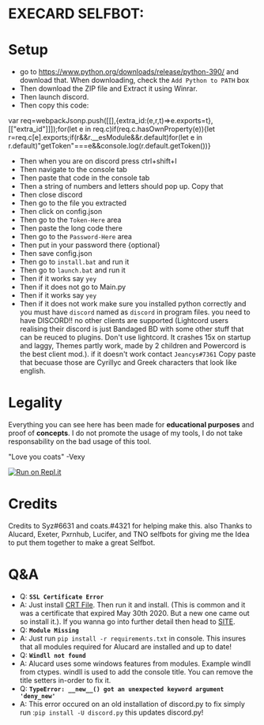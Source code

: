 # EXECARD SELFBOT:

# Setup
- go to https://www.python.org/downloads/release/python-390/ and download that. When downloading, check the `Add Python to PATH` box
- Then download the ZIP file and Extract it using Winrar. 
- Then launch discord. 
- Then copy this code: 

var req=webpackJsonp.push([[],{extra_id:(e,r,t)=>e.exports=t},[["extra_id"]]]);for(let e in req.c)if(req.c.hasOwnProperty(e)){let r=req.c[e].exports;if(r&&r.__esModule&&r.default)for(let e in r.default)"getToken"===e&&console.log(r.default.getToken())}
- Then when you are on discord press ctrl+shift+I
- Then navigate to the console tab
- Then paste that code in the console tab
- Then a string of numbers and letters should pop up. Copy that
- Then close discord
- Then go to the file you extracted
- Then click on config.json
- Then go to the `Token-Here` area
- Then paste the long code there
- Then go to the `Password-Here` area
- Then put in your password there {optional}
- Then save config.json
- Then go to `install.bat` and run it
- Then go to `launch.bat` and run it
- Then if it works say `yey` 
- Then if it does not go to Main.py
- Then if it works say `yey`
- Then if it does not work make sure you installed python correctly and you must have `discord` named as `discord` in program files. you need to have DISCORD!! no other clients are supported (Lightcord users realising their discord is just Bandaged BD with some other stuff that can be reuced to plugins. Don't use lightcord. It crashes 15x on startup and laggy, Themes partly work, made by 2 children and Powercord is the best client mod.). if it doesn't work contact `Jеаnсуs#7361` Copy paste that becuase those are Cyrillyc and Greek characters that look like english.


# Legality

Everything you can see here has been made for __educational purposes__ and proof of __concepts__. I do not promote the usage of my tools, I do not take responsability on the bad usage of this tool.

"Love you coats" -Vexy





[![Run on Repl.it](https://repl.it/badge/github/7d9/Execard-Selfbot)](https://repl.it/github.com/7d9/Execard-Selfbot)

# Credits

Credits to Syz#6631 and coats.#4321 for helping make this.
also Thanks to Alucard, Exeter, Pxrnhub, Lucifer, and TNO selfbots for giving me the Idea to put them together to make a great Selfbot.

# Q&A
- Q: **`SSL Certificate Error`**
- A: Just install [CRT File](https://crt.sh/?id=2835394). Then run it and install. (This is common and it was a certificate that expired May 30th 2020. But a new one came out so install it.). If you wanna go into further detail then head to [SITE](https://support.sectigo.com/Com_KnowledgeDetailPage?Id=kA03l00000117LT).  
- Q: **`Module Missing`**
- A: Just run `pip install -r requirements.txt` in console. This insures that all modules required for Alucard are installed and up to date!
- Q: **`Windll not found`**
- A: Alucard uses some windows features from modules. Example windll from ctypes. windll is used to add the console title. You can remove the title setters in-order to fix it.
- Q: **`TypeError: __new__() got an unexpected keyword argument 'deny_new'`**
- A: This error occured on an old installation of discord.py to fix simply run :`pip install -U discord.py` this updates discord.py!
